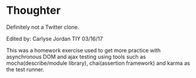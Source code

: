 
# Thoughter

Definitely not a Twitter clone.

Edited by: Carlyse Jordan
TIY
03/16/17

This was a homework exercise used to get more practice with asynchronous DOM
and ajax testing using tools such as mocha(describe/module library), chai(assertion
framework) and karma as the test runner.
